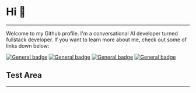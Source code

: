 # Hi 👋
<hr color="white" height="0.2rem">
Welcome to my Github profile. I'm a conversational AI developer turned fullstack developer. If you want to learn more about me, check out some of links down below:

[![General badge](https://img.shields.io/badge/Gmail-D14836?style=for-the-badge&logo=gmail&logoColor=white)](https://twitter.com/xiaoluoboding) [![General badge](https://img.shields.io/badge/Blog-12100E?style=for-the-badge&logo=medium&logoColor=white)]() [![General badge](https://img.shields.io/badge/LinkedIn-0077B5?style=for-the-badge&logo=linkedin&logoColor=white)](https://www.linkedin.com/in/maxanderberg/) [![General badge](https://img.shields.io/badge/portfolio-000?style=for-the-badge&logo=gmail&logoColor=white)](https://maxanderberg.se/)


## Test Area 


<hr>


